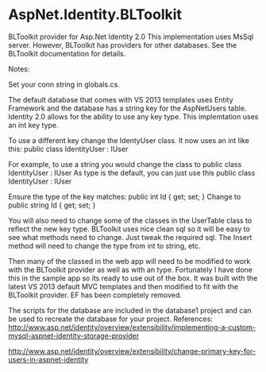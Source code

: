 AspNet.Identity.BLToolkit
=========================

BLToolkit provider for Asp.Net Identity 2.0
This implementation uses MsSql server. However, BLToolkit has providers for other databases. See the BLToolkit documentation for details. 

Notes:

Set your conn string in globals.cs. 

The default database that comes with VS 2013 templates uses Entity Framework and the database has a string key for the AspNetUsers table. Identity 2.0 allows for the ability to use any key type. This implemtation uses an int key type.

To use a different key change the IdentyUser class. It now uses an int like this:
public class IdentityUser : IUser<int>

For example, to use a string you would change the class to  public class IdentityUser : IUser<string> As <string> type is the default, you can just use this 
public class IdentityUser : IUser
 
Ensure the type of the key matches:    public int Id { get; set; } Change to    public string Id { get; set; }
 
You will also need to change some of the classes in the UserTable class to reflect the new key type. BLToolkit uses nice clean sql so it will be easy to see what methods need to change. Just tweak the required sql. The Insert method will need to change the type from int to string, etc.

Then many of the classed in the web app will need to be modified to work with the BLToolkit provider as well as with an <int> type. Fortunately I have done this in the sample app so its ready to use out of the box. It was built with the latest VS 2013 default MVC templates and then modified to fit with the BLToolkit provider. EF has been completely removed. 

The scripts for the database are included in the database1 project and can be used to recreate the database for your project. 
References:
http://www.asp.net/identity/overview/extensibility/implementing-a-custom-mysql-aspnet-identity-storage-provider

http://www.asp.net/identity/overview/extensibility/change-primary-key-for-users-in-aspnet-identity


